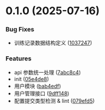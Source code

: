 # 0.1.0 (2025-07-16)


### Bug Fixes

* 训练记录数据结构定义 ([1037247](https://github.com/ObjectX-9/Infinite-fitness/commit/1037247e2aad94bc829281d4ab61b31cedf943db))


### Features

* api 参数统一处理 ([7abc8c4](https://github.com/ObjectX-9/Infinite-fitness/commit/7abc8c443336e39dd670e44029a60c7202302742))
* init ([05e4de8](https://github.com/ObjectX-9/Infinite-fitness/commit/05e4de8a2a348d19f98b37dea12ddbd49f182dfc))
* 用户模块 ([bab4edf](https://github.com/ObjectX-9/Infinite-fitness/commit/bab4edf6e5dd1de06cf60c03da28e4e9db833dc3))
* 用户管理接口 ([9dff148](https://github.com/ObjectX-9/Infinite-fitness/commit/9dff1487a57f35d8700ac2caeb7e0b4fa1cca1cf))
* 配置提交类型检测 & lint ([079efd5](https://github.com/ObjectX-9/Infinite-fitness/commit/079efd504a3b38bc6d9a3fd616cc6fbd7247a41b))



